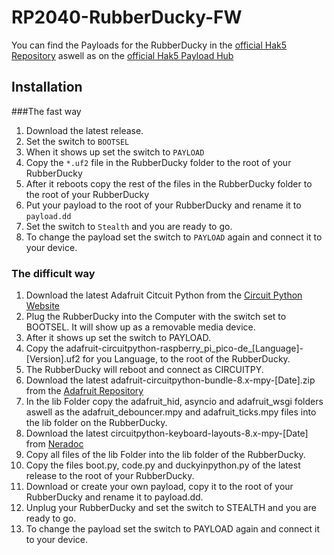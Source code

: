 # RP2040-RubberDucky-FW

You can find the Payloads for the RubberDucky in the [official Hak5 Repository](https://github.com/hak5/usbrubberducky-payloads) aswell as on the [official Hak5 Payload Hub](https://hak5.org/blogs/payloads/tagged/usb-rubber-ducky)

## Installation

###The fast way

1. Download the latest release.
2. Set the switch to `BOOTSEL`
3. When it shows up set the switch to `PAYLOAD`
4. Copy the `*.uf2` file in the RubberDucky folder to the root of your RubberDucky
5. After it reboots copy the rest of the files in the RubberDucky folder to the root of your RubberDucky
6. Put your payload to the root of your RubberDucky and rename it to `payload.dd`
7. Set the switch to `Stealth` and you are ready to go.
8. To change the payload set the switch to `PAYLOAD` again and connect it to your device.

### The difficult way

1. Download the latest Adafruit Citcuit Python from the [Circuit Python Website](https://circuitpython.org/board/raspberry_pi_pico/)
2. Plug the RubberDucky into the Computer with the switch set to BOOTSEL. It will show up as a removable media device.
3. After it shows up set the switch to PAYLOAD.
4. Copy the adafruit-circuitpython-raspberry_pi_pico-de_[Language]-[Version].uf2 for you Language, to the root of the RubberDucky.
5. The RubberDucky will reboot and connect as CIRCUITPY.
6. Download the latest adafruit-circuitpython-bundle-8.x-mpy-[Date].zip from the [Adafruit Repository](https://github.com/adafruit/Adafruit_CircuitPython_Bundle/releases)
7. In the lib Folder copy the adafruit_hid, asyncio and adafruit_wsgi folders aswell as the adafruit_debouncer.mpy and adafruit_ticks.mpy files into the lib folder on the RubberDucky.
8. Download the latest circuitpython-keyboard-layouts-8.x-mpy-[Date] from [Neradoc](https://github.com/Neradoc/Circuitpython_Keyboard_Layouts/releases)
9. Copy all files of the lib Folder into the lib folder of the RubberDucky.
10. Copy the files boot.py, code.py and duckyinpython.py of the latest release to the root of your RubberDucky.
11. Download or create your own payload, copy it to the root of your RubberDucky and rename it to payload.dd.
12. Unplug your RubberDucky and set the switch to STEALTH and you are ready to go.
13. To change the payload set the switch to PAYLOAD again and connect it to your device.
